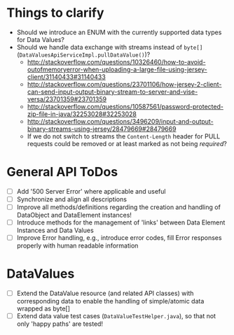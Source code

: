 # Things to clarify
  * Should we introduce an ENUM with the currently supported data types for Data Values?
  * Should we handle data exchange with streams instead of ``byte[]`` (``DataValuesApiServiceImpl.pullDataValue()``)?
    * http://stackoverflow.com/questions/10326460/how-to-avoid-outofmemoryerror-when-uploading-a-large-file-using-jersey-client/31140433#31140433
    * http://stackoverflow.com/questions/23701106/how-jersey-2-client-can-send-input-output-binary-stream-to-server-and-vise-versa/23701359#23701359
    * http://stackoverflow.com/questions/10587561/password-protected-zip-file-in-java/32253028#32253028
    * http://stackoverflow.com/questions/3496209/input-and-output-binary-streams-using-jersey/28479669#28479669
    * If we do not switch to streams the ``Content-Length`` header for PULL requests could be removed or at least 
    marked as not being *required*? 

# General API ToDos
  * [ ] Add '500 Server Error' where applicable and useful
  * [ ] Synchronize and align all descriptions
  * [ ] Improve all methods/definitions regarding the creation and handling of DataObject and DataElement instances!
  * [ ] Introduce methods for the management of 'links' between Data Element Instances and Data Values
  * [ ] Improve Error handling, e.g., introduce error codes, fill Error responses properly with human readable 
  information

# DataValues
  * [ ] Extend the DataValue resource (and related API classes) with corresponding data to enable the handling of 
  simple/atomic data wrapped as byte[]
  * [ ] Extend data value test cases (``DataValueTestHelper.java``), so that not only 'happy paths' are tested!